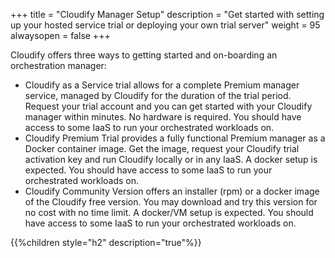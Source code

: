 +++
title = "Cloudify Manager Setup"
description = "Get started with setting up your hosted service trial or deploying your own trial server"
weight = 95
alwaysopen = false
+++

Cloudify offers three ways to getting started and on-boarding an orchestration manager:

* Cloudify as a Service trial allows for a complete Premium manager service, managed by Cloudify for the duration of the trial period.
 Request your trial account and you can get started with your Cloudify manager within minutes. No hardware is required. You should have access to some IaaS to run your orchestrated workloads on.
* Cloudify Premium Trial provides a fully functional Premium manager as a Docker container image. Get the image, request your Cloudify trial activation key and run Cloudify locally or in any IaaS. A docker setup is expected. You should have access to some IaaS to run your orchestrated workloads on.
* Cloudify Community Version offers an installer (rpm) or a docker image of the Cloudify free version. You may download and try this version for no cost with no time limit. A docker/VM setup is expected. You should have access to some IaaS to run your orchestrated workloads on.

{{%children style="h2" description="true"%}}

